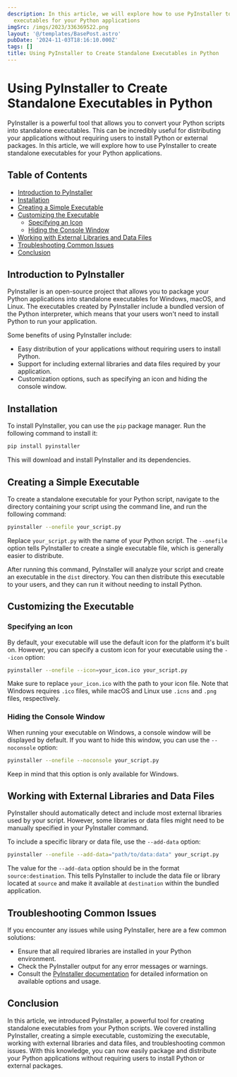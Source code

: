 ```yaml
---
description: In this article, we will explore how to use PyInstaller to create standalone
  executables for your Python applications
imgSrc: /imgs/2023/336369522.png
layout: '@/templates/BasePost.astro'
pubDate: '2024-11-03T18:16:10.000Z'
tags: []
title: Using PyInstaller to Create Standalone Executables in Python
---
```


# Using PyInstaller to Create Standalone Executables in Python

PyInstaller is a powerful tool that allows you to convert your Python scripts into standalone executables. This can be incredibly useful for distributing your applications without requiring users to install Python or external packages. In this article, we will explore how to use PyInstaller to create standalone executables for your Python applications.

## Table of Contents

- [Introduction to PyInstaller](#introduction-to-pyinstaller)
- [Installation](#installation)
- [Creating a Simple Executable](#creating-a-simple-executable)
- [Customizing the Executable](#customizing-the-executable)
  - [Specifying an Icon](#specifying-an-icon)
  - [Hiding the Console Window](#hiding-the-console-window)
- [Working with External Libraries and Data Files](#working-with-external-libraries-and-data-files)
- [Troubleshooting Common Issues](#troubleshooting-common-issues)
- [Conclusion](#conclusion)

## Introduction to PyInstaller

PyInstaller is an open-source project that allows you to package your Python applications into standalone executables for Windows, macOS, and Linux. The executables created by PyInstaller include a bundled version of the Python interpreter, which means that your users won't need to install Python to run your application.

Some benefits of using PyInstaller include:

- Easy distribution of your applications without requiring users to install Python.
- Support for including external libraries and data files required by your application.
- Customization options, such as specifying an icon and hiding the console window.

## Installation

To install PyInstaller, you can use the `pip` package manager. Run the following command to install it:

```bash
pip install pyinstaller
```

This will download and install PyInstaller and its dependencies.

## Creating a Simple Executable

To create a standalone executable for your Python script, navigate to the directory containing your script using the command line, and run the following command:

```bash
pyinstaller --onefile your_script.py
```

Replace `your_script.py` with the name of your Python script. The `--onefile` option tells PyInstaller to create a single executable file, which is generally easier to distribute.

After running this command, PyInstaller will analyze your script and create an executable in the `dist` directory. You can then distribute this executable to your users, and they can run it without needing to install Python.

## Customizing the Executable

### Specifying an Icon

By default, your executable will use the default icon for the platform it's built on. However, you can specify a custom icon for your executable using the `--icon` option:

```bash
pyinstaller --onefile --icon=your_icon.ico your_script.py
```

Make sure to replace `your_icon.ico` with the path to your icon file. Note that Windows requires `.ico` files, while macOS and Linux use `.icns` and `.png` files, respectively.

### Hiding the Console Window

When running your executable on Windows, a console window will be displayed by default. If you want to hide this window, you can use the `--noconsole` option:

```bash
pyinstaller --onefile --noconsole your_script.py
```

Keep in mind that this option is only available for Windows.

## Working with External Libraries and Data Files

PyInstaller should automatically detect and include most external libraries used by your script. However, some libraries or data files might need to be manually specified in your PyInstaller command.

To include a specific library or data file, use the `--add-data` option:

```bash
pyinstaller --onefile --add-data="path/to/data:data" your_script.py
```

The value for the `--add-data` option should be in the format `source:destination`. This tells PyInstaller to include the data file or library located at `source` and make it available at `destination` within the bundled application.

## Troubleshooting Common Issues

If you encounter any issues while using PyInstaller, here are a few common solutions:

- Ensure that all required libraries are installed in your Python environment.
- Check the PyInstaller output for any error messages or warnings.
- Consult the [PyInstaller documentation](https://pyinstaller.readthedocs.io/) for detailed information on available options and usage.

## Conclusion

In this article, we introduced PyInstaller, a powerful tool for creating standalone executables from your Python scripts. We covered installing PyInstaller, creating a simple executable, customizing the executable, working with external libraries and data files, and troubleshooting common issues. With this knowledge, you can now easily package and distribute your Python applications without requiring users to install Python or external packages.